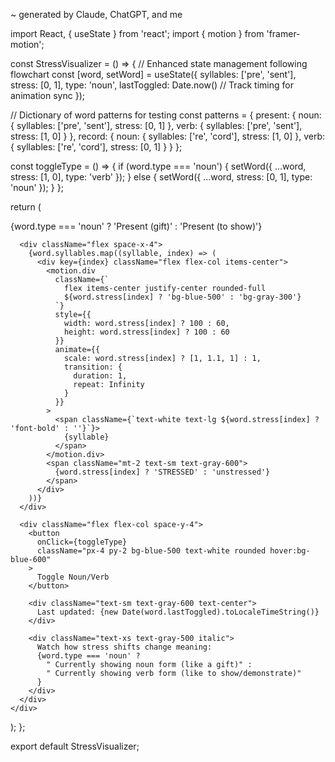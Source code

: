 ~ generated by Claude, ChatGPT, and me

import React, { useState } from 'react';
import { motion } from 'framer-motion';

const StressVisualizer = () => {
  // Enhanced state management following flowchart
  const [word, setWord] = useState({
    syllables: ['pre', 'sent'],
    stress: [0, 1],
    type: 'noun',
    lastToggled: Date.now() // Track timing for animation sync
  });
  
  // Dictionary of word patterns for testing
  const patterns = {
    present: {
      noun: { syllables: ['pre', 'sent'], stress: [0, 1] },
      verb: { syllables: ['pre', 'sent'], stress: [1, 0] }
    },
    record: {
      noun: { syllables: ['re', 'cord'], stress: [1, 0] },
      verb: { syllables: ['re', 'cord'], stress: [0, 1] }
    }
  };

  const toggleType = () => {
    if (word.type === 'noun') {
      setWord({
        ...word,
        stress: [1, 0],
        type: 'verb'
      });
    } else {
      setWord({
        ...word,
        stress: [0, 1],
        type: 'noun'
      });
    }
  };

  return (
    <div className="flex flex-col items-center p-8 space-y-6">
      <div className="text-2xl font-bold">
        {word.type === 'noun' ? 'Present (gift)' : 'Present (to show)'}
      </div>
      
      <div className="flex space-x-4">
        {word.syllables.map((syllable, index) => (
          <div key={index} className="flex flex-col items-center">
            <motion.div
              className={`
                flex items-center justify-center rounded-full
                ${word.stress[index] ? 'bg-blue-500' : 'bg-gray-300'}
              `}
              style={{
                width: word.stress[index] ? 100 : 60,
                height: word.stress[index] ? 100 : 60
              }}
              animate={{
                scale: word.stress[index] ? [1, 1.1, 1] : 1,
                transition: {
                  duration: 1,
                  repeat: Infinity
                }
              }}
            >
              <span className={`text-white text-lg ${word.stress[index] ? 'font-bold' : ''}`}>
                {syllable}
              </span>
            </motion.div>
            <span className="mt-2 text-sm text-gray-600">
              {word.stress[index] ? 'STRESSED' : 'unstressed'}
            </span>
          </div>
        ))}
      </div>

      <div className="flex flex-col space-y-4">
        <button 
          onClick={toggleType}
          className="px-4 py-2 bg-blue-500 text-white rounded hover:bg-blue-600"
        >
          Toggle Noun/Verb
        </button>
        
        <div className="text-sm text-gray-600 text-center">
          Last updated: {new Date(word.lastToggled).toLocaleTimeString()}
        </div>
        
        <div className="text-xs text-gray-500 italic">
          Watch how stress shifts change meaning:
          {word.type === 'noun' ? 
            " Currently showing noun form (like a gift)" :
            " Currently showing verb form (like to show/demonstrate)"
          }
        </div>
      </div>
    </div>
  );
};

export default StressVisualizer;

